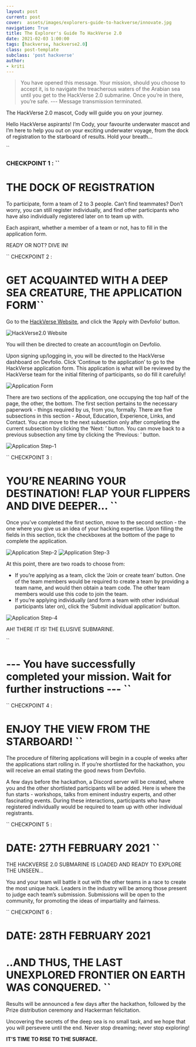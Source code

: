 ```yaml
---
layout: post
current: post
cover:  assets/images/explorers-guide-to-hackverse/innovate.jpg
navigation: True
title: The Explorer's Guide To HackVerse 2.0
date: 2021-02-03 1:00:00
tags: [hackverse, hackverse2.0]
class: post-template
subclass: 'post hackverse'
author: 
- kriti
---
```


> You have opened this message.
Your mission, should you choose to accept it, is to navigate the treacherous waters of the Arabian sea until you get to the HackVerse 2.0 submarine. Once you’re in there, you’re safe.
--- Message transmission terminated.


The HackVerse 2.0 mascot, Cody will guide you on your journey.

Hello HackVerse aspirants!
I’m Cody, your favourite underwater mascot and I’m here to help you out on your exciting underwater voyage, from the dock of registration to the starboard of results. Hold your breath...


`` 
### CHECKPOINT 1 : ``
# THE DOCK OF REGISTRATION 

To participate, form a team of 2 to 3 people. 
Can’t find teammates? Don’t worry, you can still register individually, and find other participants who have also individually registered later on to team up with.

Each aspirant, whether a member of a team or not, has to fill in the application form. 

READY OR NOT? DIVE IN!


`` CHECKPOINT 2 :
# GET ACQUAINTED WITH A DEEP SEA CREATURE, THE APPLICATION FORM``

Go to the [HackVerse Website](https://hackverse.nitk.ac.in/), and click the ‘Apply with Devfolio’ button.

<img src="./assets/images/explorers-guide-to-hackverse/website.jpg" alt="HackVerse2.0 Website"/>

You will then be directed to create an account/login on Devfolio.

Upon signing up/logging in, you will be directed to the HackVerse dashboard on Devfolio. Click ‘Continue to the application’ to go to the HackVerse application form. This application is what will be reviewed by the HackVerse team for the initial filtering of participants, so do fill it carefully!

<img src="./assets/images/explorers-guide-to-hackverse/devfolio.jpg" alt="Application Form"/>

There are two sections of the application, one occupying the top half of the page, the other, the bottom. The first section pertains to the necessary paperwork - things required by us, from you, formally. There are five subsections in this section - About, Education, Experience, Links, and Contact. You can move to the next subsection only after completing the current subsection by clicking the ‘Next: <subsection>’ button. You can move back to a previous subsection any time by clicking the ‘Previous: <subsection>’ button.

<img src="./assets/images/explorers-guide-to-hackverse/1.png" alt="Application Step-1"/>


`` CHECKPOINT 3 :
# YOU’RE NEARING YOUR DESTINATION! FLAP YOUR FLIPPERS AND DIVE DEEPER... ``

Once you’ve completed the first section, move to the second section - the one where you give us an idea of your hacking expertise. Upon filling the fields in this section, tick the checkboxes at the bottom of the page to complete the application.

<p float="left">
  <img src="./assets/images/explorers-guide-to-hackverse/2.png" alt="Application Step-2"/>
  <img src="./assets/images/explorers-guide-to-hackverse/3.png" alt="Application Step-3"/>
</p>

At this point, there are two roads to choose from:
* If you’re applying as a team, click the ‘Join or create team’ button. One of the team members would be required to create a team by providing a team name, and would then obtain a team code. The other team members would use this code to join the team.
* If you’re applying individually (and form a team with other individual participants later on), click the ‘Submit individual application’ button.

<img src="./assets/images/explorers-guide-to-hackverse/4.png" alt="Application Step-4"/>

AH! THERE IT IS! THE ELUSIVE SUBMARINE.

`` 
# --- You have successfully completed your mission. Wait for further instructions --- ``


`` CHECKPOINT 4 :
# ENJOY THE VIEW FROM THE STARBOARD! ``

The procedure of filtering applications will begin in a couple of weeks after the applications start rolling in. If you’re shortlisted for the hackathon, you will receive an email stating the good news from Devfolio.

A few days before the hackathon, a Discord server will be created, where you and the other shortlisted participants will be added. Here is where the fun starts - workshops, talks from eminent industry experts, and other fascinating events. During these interactions, participants who have registered individually would be required to team up with other individual registrants.



`` CHECKPOINT 5 :
# DATE: 27TH FEBRUARY 2021 ``
THE HACKVERSE 2.0 SUBMARINE IS LOADED AND READY TO EXPLORE THE UNSEEN... 

You and your team will battle it out with the other teams in a race to create the most unique hack. Leaders in the industry will be among those present to judge each team’s submission. Submissions will be open to the community, for promoting the ideas of impartiality and fairness.


`` CHECKPOINT 6 :
# DATE: 28TH FEBRUARY 2021
# ..AND THUS, THE LAST UNEXPLORED FRONTIER ON EARTH WAS CONQUERED. ``

Results will be announced a few days after the hackathon, followed by the Prize distribution ceremony and Hackerman felicitation.

Uncovering the secrets of the deep sea is no small task, and we hope that you will persevere until the end. Never stop dreaming; never stop exploring!


**IT’S TIME TO RISE TO THE SURFACE.**


